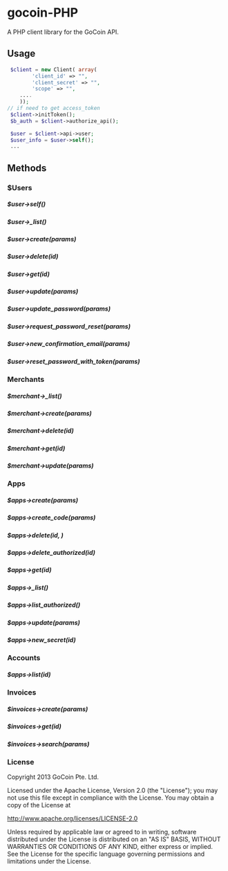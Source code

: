 gocoin-PHP
===========

A PHP client library for the GoCoin API.


## Usage

```php
 $client = new Client( array(        
        'client_id' => "",
        'client_secret' => "",
        'scope' => "",
	....
    ));
// if need to get access_token
 $client->initToken();
 $b_auth = $client->authorize_api();

 $user = $client->api->user;
 $user_info = $user->self();
 ...
```

## Methods

### $Users

##### $user->self()
##### $user->_list()
##### $user->create(params)
##### $user->delete(id)
##### $user->get(id)
##### $user->update(params)
##### $user->update_password(params)
##### $user->request_password_reset(params)
##### $user->new_confirmation_email(params)
##### $user->reset_password_with_token(params)


### Merchants

##### $merchant->_list()
##### $merchant->create(params)
##### $merchant->delete(id)
##### $merchant->get(id)
##### $merchant->update(params)


### Apps

##### $apps->create(params)
##### $apps->create_code(params)
##### $apps->delete(id, )
##### $apps->delete_authorized(id)
##### $apps->get(id)
##### $apps->_list()
##### $apps->list_authorized()
##### $apps->update(params)
##### $apps->new_secret(id)

### Accounts

##### $apps->list(id)


### Invoices

##### $invoices->create(params)
##### $invoices->get(id)
##### $invoices->search(params)


### License

Copyright 2013 GoCoin Pte. Ltd.

Licensed under the Apache License, Version 2.0 (the "License");
you may not use this file except in compliance with the License.
You may obtain a copy of the License at

   http://www.apache.org/licenses/LICENSE-2.0

Unless required by applicable law or agreed to in writing, software
distributed under the License is distributed on an "AS IS" BASIS,
WITHOUT WARRANTIES OR CONDITIONS OF ANY KIND, either express or implied.
See the License for the specific language governing permissions and
limitations under the License.
